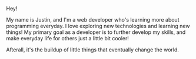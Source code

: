 Hey! 

My name is Justin, and I'm a web developer who's learning more about programming everyday. I love exploring new technologies and learning new things! My primary goal as a developer is to further develop my skills, and make everyday life for others just a little bit cooler!

Afterall, it's the buildup of little things that eventually change the world.

<!---
justbustin/justbustin is a ✨ special ✨ repository because its `README.md` (this file) appears on your GitHub profile.
You can click the Preview link to take a look at your changes.
--->

